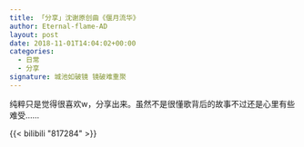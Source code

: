 ```yaml
---
title: 「分享」沈谢原创曲《偃月流华》
author: Eternal-flame-AD
layout: post
date: 2018-11-01T14:04:02+00:00
categories:
  - 日常
  - 分享
signature: 城池如破镜 镜破难重聚
---
```


纯粹只是觉得很喜欢w，分享出来。虽然不是很懂歌背后的故事不过还是心里有些难受……

{{< bilibili "817284" >}}